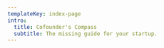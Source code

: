 ```yaml
---
templateKey: index-page
intro:
  title: Cofounder's Compass
  subtitle: The missing guide for your startup.
---
```

